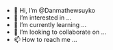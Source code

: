 - 👋 Hi, I’m @Danmathewsuyko
- 👀 I’m interested in ...
- 🌱 I’m currently learning ...
- 💞️ I’m looking to collaborate on ...
- 📫 How to reach me ...

<!---
Danmathewsuyko/Danmathewsuyko is a ✨ special ✨ repository because its `README.md` (this file) appears on your GitHub profile.
You can click the Preview link to take a look at your changes.
--->
